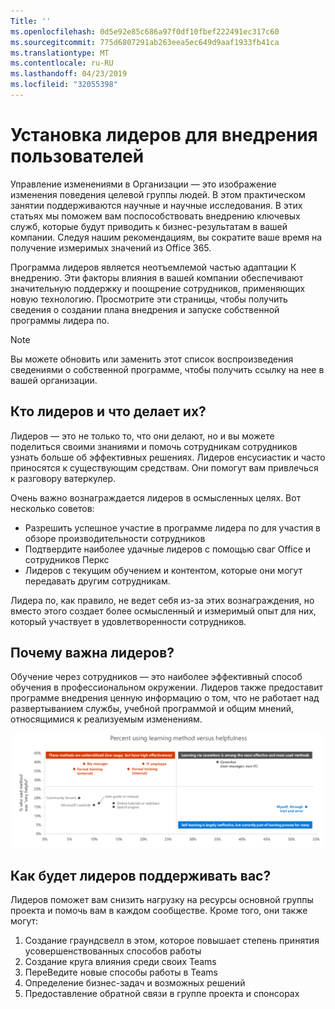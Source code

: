```yaml
---
Title: ''
ms.openlocfilehash: 0d5e92e85c686a97f0df10fbef222491ec317c60
ms.sourcegitcommit: 775d6807291ab263eea5ec649d9aaf1933fb41ca
ms.translationtype: MT
ms.contentlocale: ru-RU
ms.lasthandoff: 04/23/2019
ms.locfileid: "32055398"
---
```

# <a name="establish-champions-for-user-adoption"></a>Установка лидеров для внедрения пользователей 

Управление изменениями в Организации — это изображение изменения поведения целевой группы людей. В этом практическом занятии поддерживаются научные и научные исследования. В этих статьях мы поможем вам поспособствовать внедрению ключевых служб, которые будут приводить к бизнес-результатам в вашей компании.  Следуя нашим рекомендациям, вы сократите ваше время на получение измеримых значений из Office 365.  

Программа лидеров является неотъемлемой частью адаптации К внедрению. Эти факторы влияния в вашей компании обеспечивают значительную поддержку и поощрение сотрудников, применяющих новую технологию. Просмотрите эти страницы, чтобы получить сведения о создании плана внедрения и запуске собственной программы лидера по. 

> [!NOTE]
> Вы можете обновить или заменить этот список воспроизведения сведениями о собственной программе, чтобы получить ссылку на нее в вашей организации.

## <a name="who-are-champions-and-what-makes-them-tick"></a>Кто лидеров и что делает их?

Лидеров — это не только то, что они делают, но и вы можете поделиться своими знаниями и помочь сотрудникам сотрудников узнать больше об эффективных решениях. Лидеров енсусиастик и часто приносятся к существующим средствам. Они помогут вам привлечься к разговору ватеркулер.  

Очень важно вознаграждается лидеров в осмысленных целях. Вот несколько советов:

- Разрешить успешное участие в программе лидера по для участия в обзоре производительности сотрудников
- Подтвердите наиболее удачные лидеров с помощью сваг Office и сотрудников Перкс  
- Лидеров с текущим обучением и контентом, которые они могут передавать другим сотрудникам. 

Лидера по, как правило, не ведет себя из-за этих вознаграждения, но вместо этого создает более осмысленный и измеримый опыт для них, который участвует в удовлетворенности сотрудников. 

## <a name="why-are-champions-important"></a>Почему важна лидеров? 

Обучение через сотрудников — это наиболее эффективный способ обучения в профессиональном окружении. Лидеров также предоставит программе внедрения ценную информацию о том, что не работает над развертыванием службы, учебной программой и общим мнений, относящимися к реализуемым изменениям.  

![Процент использования метода обучения и полезность](media/champstats.png)

## <a name="how-will-champions-support-you"></a>Как будет лидеров поддерживать вас?

Лидеров поможет вам снизить нагрузку на ресурсы основной группы проекта и помочь вам в каждом сообществе. Кроме того, они также могут:

1. Создание граундсвелл в этом, которое повышает степень принятия усовершенствованных способов работы
1. Создание круга влияния среди своих Teams
1. ПереВедите новые способы работы в Teams
1. Определение бизнес-задач и возможных решений
1. Предоставление обратной связи в группе проекта и спонсорах
